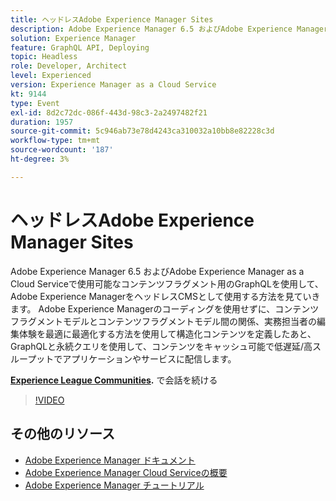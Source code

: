 ```yaml
---
title: ヘッドレスAdobe Experience Manager Sites
description: Adobe Experience Manager 6.5 およびAdobe Experience Manager as a Cloud Serviceで使用可能なコンテンツフラグメント用のGraphQLを使用して、Adobe Experience ManagerをヘッドレスCMSとして使用する方法を見ていきます。 Adobe Experience Managerのコーディングを使用せずに、コンテンツフラグメントモデルとコンテンツフラグメントモデル間の関係、実務担当者の編集体験を最適に最適化する方法を使用して構造化コンテンツを定義したあと、GraphQLと永続クエリを使用して、コンテンツをキャッシュ可能で低遅延/高スループットでアプリケーションやサービスに配信します。
solution: Experience Manager
feature: GraphQL API, Deploying
topic: Headless
role: Developer, Architect
level: Experienced
version: Experience Manager as a Cloud Service
kt: 9144
type: Event
exl-id: 8d2c72dc-086f-443d-98c3-2a2497482f21
duration: 1957
source-git-commit: 5c946ab73e78d4243ca310032a10bb8e82228c3d
workflow-type: tm+mt
source-wordcount: '187'
ht-degree: 3%

---
```


# ヘッドレスAdobe Experience Manager Sites

Adobe Experience Manager 6.5 およびAdobe Experience Manager as a Cloud Serviceで使用可能なコンテンツフラグメント用のGraphQLを使用して、Adobe Experience ManagerをヘッドレスCMSとして使用する方法を見ていきます。 Adobe Experience Managerのコーディングを使用せずに、コンテンツフラグメントモデルとコンテンツフラグメントモデル間の関係、実務担当者の編集体験を最適に最適化する方法を使用して構造化コンテンツを定義したあと、GraphQLと永続クエリを使用して、コンテンツをキャッシュ可能で低遅延/高スループットでアプリケーションやサービスに配信します。

**[Experience League Communities](https://adobe.ly/39H5BWo).** で会話を続ける

>[!VIDEO](https://video.tv.adobe.com/v/337576/?quality=12&learn=on&hidetitle=true)

## その他のリソース

- [Adobe Experience Manager ドキュメント ](https://experienceleague.adobe.com/docs/experience-manager-cloud-service.html)
- [Adobe Experience Manager Cloud Serviceの概要 ](https://experienceleague.adobe.com/docs/experience-manager-cloud-service/overview/home.html)
- [Adobe Experience Manager チュートリアル](https://experienceleague.adobe.com/docs/experience-manager-tutorials.html)
